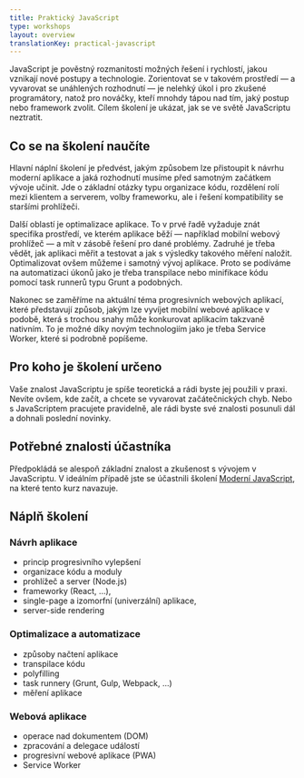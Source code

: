 ```yaml
---
title: Praktický JavaScript
type: workshops
layout: overview
translationKey: practical-javascript
---
```


JavaScript je pověstný rozmanitostí možných řešení i rychlostí, jakou vznikají nové postupy a technologie. Zorientovat se v takovém prostředí — a vyvarovat se unáhlených rozhodnutí — je nelehký úkol i pro zkušené programátory, natož pro nováčky, kteří mnohdy tápou nad tím, jaký postup nebo framework zvolit. Cílem školení je ukázat, jak se ve světě JavaScriptu neztratit.

<!--more-->

## Co se na školení naučíte

Hlavní náplní školení je předvést, jakým způsobem lze přistoupit k návrhu moderní aplikace a jaká rozhodnutí musíme před samotným začátkem vývoje učinit. Jde o základní otázky typu organizace kódu, rozdělení rolí mezi klientem a serverem, volby frameworku, ale i řešení kompatibility se staršími prohlížeči.

Další oblastí je optimalizace aplikace. To v prvé řadě vyžaduje znát specifika prostředí, ve kterém aplikace běží — například mobilní webový prohlížeč — a mít v zásobě řešení pro dané problémy. Zadruhé je třeba vědět, jak aplikaci měřit a testovat a jak s výsledky takového měření naložit. Optimalizovat ovšem můžeme i samotný vývoj aplikace. Proto se podíváme na automatizaci úkonů jako je třeba transpilace nebo minifikace kódu pomocí task runnerů typu Grunt a podobných.

Nakonec se zaměříme na aktuální téma progresivních webových aplikací, které představují způsob, jakým lze vyvíjet mobilní webové aplikace v podobě, která s trochou snahy může konkurovat aplikacím takzvaně nativním. To je možné díky novým technologiím jako je třeba Service Worker, které si podrobně popíšeme.

## Pro koho je školení určeno

Vaše znalost JavaScriptu je spíše teoretická a rádi byste jej použili v praxi. Nevíte ovšem, kde začít, a chcete se vyvarovat začátečnických chyb. Nebo s JavaScriptem pracujete pravidelně, ale rádi byste své znalosti posunuli dál a dohnali poslední novinky.

## Potřebné znalosti účastníka

Předpokládá se alespoň základní znalost a zkušenost s vývojem v JavaScriptu. V ideálním případě jste se účastnili školení [Moderní JavaScript](/skoleni/moderni-javascript), na které tento kurz navazuje.

## Náplň školení

### Návrh aplikace
- princip progresivního vylepšení
- organizace kódu a moduly
- prohlížeč a server (Node.js)
- frameworky (React, …),
- single-page a izomorfní (univerzální) aplikace,
- server-side rendering

### Optimalizace a automatizace
- způsoby načtení aplikace
- transpilace kódu
- polyfilling
- task runnery (Grunt, Gulp, Webpack, …)
- měření aplikace

### Webová aplikace
- operace nad dokumentem (DOM)
- zpracování a delegace událostí
- progresivní webové aplikace (PWA)
- Service Worker
